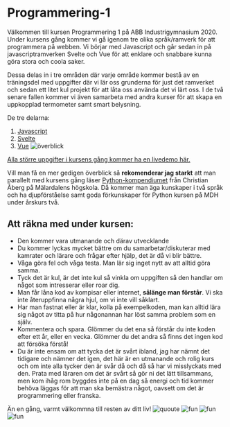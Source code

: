 # Programmering-1
Välkommen till kursen Programmering 1 på ABB Industrigymnasium 2020. Under kursens gång kommer vi gå igenom tre olika språk/ramverk för att programmera på webben. Vi börjar med Javascript och går sedan in på javascriptramverken Svelte och Vue för att enklare och snabbare kunna göra stora och coola saker.

Dessa delas in i tre områden där varje område kommer bestå av en träningsdel med uppgifter där vi lär oss grunderna för just det ramverket och sedan ett litet kul projekt för att låta oss använda det vi lärt oss. I de två senare fallen kommer vi även samarbeta med andra kurser för att skapa en uppkopplad termometer samt smart belysning.

De tre delarna:
1. [Javascript](https://github.com/abbjoafli/Programmering-1/tree/master/1.Javascript)
2. [Svelte](https://github.com/abbjoafli/Programmering-1/tree/master/2.Svelte)
3. [Vue](https://github.com/abbjoafli/Programmering-1/tree/master/3.Vue)
![överblick](https://github.com/abbjoafli/Programmering-1/blob/master/img/plankurs.PNG?raw=true)

[Alla större uppgifter i kursens gång kommer ha en livedemo här.](https://abbjoafli.github.io/Programmering-1/)

Vill man få en mer gedigen överblick så **rekomenderar jag starkt** att man parallelt med kursens gång läser [Python-kompendiumet](https://dva128.s3.eu-north-1.amazonaws.com/kompendium/Python_Kompendium.pdf) från Christian Åberg på Mälardalens högskola. Då kommer man äga kunskaper i två språk och ha djupförståelse samt goda förkunskaper för Python kursen på MDH under årskurs två.

## Att räkna med under kursen:
- Den kommer vara utmanande och därav utvecklande
- Du kommer lyckas mycket bättre om du samarbetar/diskuterar med kamrater och lärare och frågar efter hjälp, det är då vi blir bättre.
- Våga göra fel och våga testa. Man lär sig inget nytt av att alltid göra samma.
- Tyck det är kul, är det inte kul så vinkla om uppgiften så den handlar om något som intresserar eller roar dig.
- Man får låna kod av kompisar eller internet, **sålänge man förstår**. Vi ska inte återuppfinna några hjul, om vi inte vill såklart.
- Har man fastnat eller är klar, kolla på exempelkoden, man kan alltid lära sig något av titta på hur någonannan har löst samma problem som en själv.
- Kommentera och spara. Glömmer du det ena så förstår du inte koden efter ett år, eller en vecka. Glömmer du det andra så finns det ingen kod att försöka förstå!
- Du är inte ensam om att tycka det är svårt ibland, jag har nämnt det tidigare och nämner det igen, det här är en utmanande och rolig kurs och om inte alla tycker den är svår då och då så har vi misslyckats med den. Prata med läraren om det är svårt så gör ni det lätt tillsammans, men kom ihåg rom byggdes inte på en dag så energi och tid kommer behöva läggas för att man ska bemästra något, oavsett om det är programmering eller franska.


Än en gång, varmt välkommna till resten av ditt liv!
![quoute](https://www.azquotes.com/picture-quotes/quote-it-is-not-because-things-are-difficult-that-we-do-not-dare-it-is-because-we-do-not-dare-seneca-the-younger-51-94-85.jpg)
![fun](https://i.pinimg.com/564x/90/5a/7a/905a7a44a3ebb80a8a069bb4fa52299d.jpg)
![fun](https://codinginfinite.com/wp-content/uploads/2019/05/maxresdefault-1.jpg)
![fun](https://codinginfinite.com/wp-content/uploads/2019/05/ctrl-s-ctrl-s-ctrl-s-ctrl-s-unsaved-code-get-saved-35069666.jpg)
